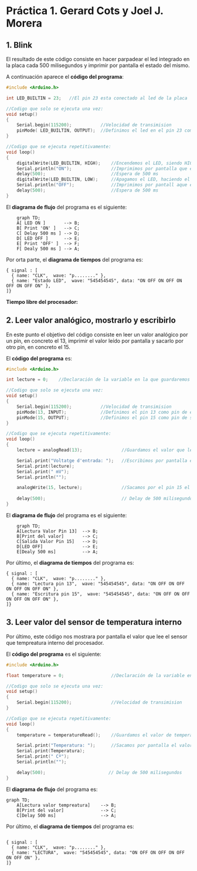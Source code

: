 # Práctica 1. Gerard Cots y Joel J. Morera

## 1. Blink

El resultado de este código consiste en hacer parpadear el led integrado en la placa cada 500 milisegundos y imprimir por pantalla el estado del mismo.

A continuación aparece el **código del programa**:

```c
#include <Arduino.h>

int LED_BUILTIN = 23;   //El pin 23 esta conectado al led de la placa  

//Codigo que solo se ejecuta una vez:
void setup()
{
    Serial.begin(115200);           //Velocidad de transimision
    pinMode( LED_BUILTIN, OUTPUT);  //Definimos el led en el pin 23 como salida
}

//Codigo que se ejecuta repetitivamente:
void loop()
{
    digitalWrite(LED_BUILTIN, HIGH);    //Encendemos el LED, siendo HIGH(alto) el nivel de voltaje
    Serial.println("ON");               //Imprimimos por pantalla que el LED esta encendido
    delay(500);                         //Espera de 500 ms
    digitalWrite(LED_BUILTIN, LOW);     //Apagamos el LED, haciendo el nivel de volatje LOW(bajo)
    Serial.println("OFF");              //Imprimimos por pantall aque el LED esta apagado  
    delay(500);                         //Espera de 500 ms
}
```

El **diagrama de flujo** del programa es el siguiente:

```mermaid
    graph TD;
    A[ LED ON ]       --> B;
    B[ Print 'ON' ]   --> C;
    C[ Delay 500 ms ] --> D;
    D[ LED OFF ]      --> E;
    E[ Print 'OFF' ]  --> F;
    F[ Dealy 500 ms ] --> A;
```

Por orta parte, el **diagrama de tiempos** del programa es:

```wavedrom
{ signal : [
  { name: "CLK",  wave: "p........" },
  { name: "Estado LED",  wave: "545454545", data: "ON OFF ON OFF ON OFF ON OFF ON" },
]}
```

**Tiempo libre del procesador:**

## 2. Leer valor analógico, mostrarlo y escribirlo

En este punto el objetivo del código consiste en leer un valor analógico por un pin, en concreto el 13, imprimir el valor leído por pantalla y sacarlo por otro pin, en concreto el 15.

El **código del programa** es:

```c
#include <Arduino.h>

int lecture = 0;    //Declaración de la variable en la que guardaremos el valor leido

//Codigo que solo se ejecuta una vez:
void setup()
{
    Serial.begin(115200);           //Velocidad de transimision
    pinMode(13, INPUT);             //Definimos el pin 13 como pin de entrada
    pinMode(15, OUTPUT);            //Definimos el pin 15 como pin de salida
}

//Codigo que se ejecuta repetitivamente:
void loop()
{
    lecture = analogRead(13);               //Guardamos el valor que lee el pin 13 en la variable "lecture"

    Serial.print("Voltatge d'entrada: ");   //Escribimos por pantalla el valor guardado en "lecture"
    Serial.print(lecture);
    Serial.print(" mV");
    Serial.println("");

    analogWrite(15, lecture);               //Sacamos por el pin 15 el valor guardado en "lecture"
    
    delay(500);                             // Delay de 500 milisegundos
}
```

El **diagrama de flujo** del programa es el siguiente:

```mermaid
    graph TD;
    A[Lectura Valor Pin 13]  --> B;
    B[Print del valor]       --> C;
    C[Salida Valor Pin 15]   --> D;
    D[LED OFF]               --> E;
    E[Dealy 500 ms]          --> A;
```

Por último, el **diagrama de tiempos** del programa es:

```wavedrom
{ signal : [
  { name: "CLK",  wave: "p........" },
  { name: "Lectura pin 13",  wave: "545454545", data: "ON OFF ON OFF ON OFF ON OFF ON" },
  { name: "Escritura pin 15",  wave: "545454545", data: "ON OFF ON OFF ON OFF ON OFF ON" },
]}
```

## 3. Leer valor del sensor de temperatura interno

Por último, este código nos mostrara por pantalla el valor que lee el sensor que tempreatura interno del procesador.

El **código del programa** es el siguiente:

```c
#include <Arduino.h>

float temperature = 0;                  //Declaración de la variable en la que guardaremos el valor leido

//Codigo que solo se ejecuta una vez:
void setup()
{
    Serial.begin(115200);               //Velocidad de transimision
}

//Codigo que se ejecuta repetitivamente:
void loop() 
{
    temperature = temperatureRead();    //Guardamos el valor de temperatura que lee el procesador 

    Serial.print("Temperatura: ");      //Sacamos por pantalla el valor guardado en "temperature"
    Serial.print(Temperatura);
    Serial.print(" Cº");
    Serial.println("");

    delay(500);                        // Delay de 500 milisegundos
}
```

El **diagrama de flujo** del programa es:

```mermaid
graph TD;
    A[Lectura valor tempreatura]    --> B;
    B[Print del valor]              --> C;
    C[Delay 500 ms]                 --> A;
```

Por último, el **diagrama de tiempos** del programa es:

```wavedrom

{ signal : [
  { name: "CLK",  wave: "p........" },
  { name: "LECTURA",  wave: "545454545", data: "ON OFF ON OFF ON OFF ON OFF ON" },
]}
```